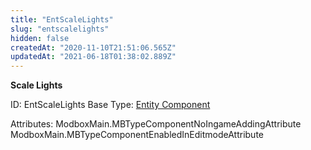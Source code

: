 ```yaml
---
title: "EntScaleLights"
slug: "entscalelights"
hidden: false
createdAt: "2020-11-10T21:51:06.565Z"
updatedAt: "2021-06-18T01:38:02.889Z"
---
```

**Scale Lights**


ID: EntScaleLights
Base Type: [Entity Component](doc:componententity)


Attributes:
ModboxMain.MBTypeComponentNoIngameAddingAttribute
ModboxMain.MBTypeComponentEnabledInEditmodeAttribute